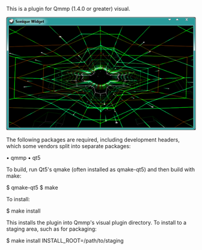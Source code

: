 This is a plugin for Qmmp (1.4.0 or greater) visual.

![Image](https://github.com/TTK-qmmp/qmmp-sonique/blob/master/image/1.png?raw=true)

The following packages are required, including development headers,
which some vendors split into separate packages:

• qmmp
• qt5

To build, run Qt5's qmake (often installed as qmake-qt5) and then build
with make:

$ qmake-qt5
$ make

To install:

$ make install

This installs the plugin into Qmmp's visual plugin directory.  To install
to a staging area, such as for packaging:

$ make install INSTALL_ROOT=/path/to/staging